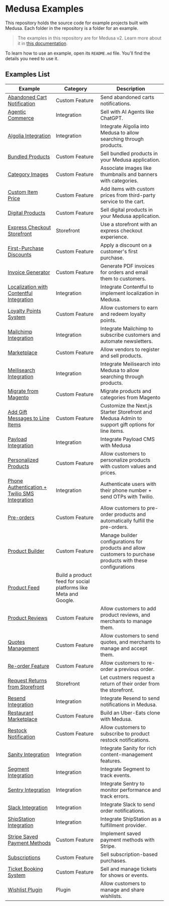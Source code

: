 # Medusa Examples

This repository holds the source code for example projects built with Medusa. Each folder in the repository is a folder for an example.

> The examples in this repository are for Medusa v2. Learn more about it in [this documentation](https://docs.medusajs.com).

To learn how to use an example, open its `README.md` file. You'll find the details you need to use it.

## Examples List

| Example | Category | Description |
|---------|----------|-------------|
| [Abandoned Cart Notification](./abandoned-cart/README.md) | Custom Feature | Send abandoned carts notifications. |
| [Agentic Commerce](./agentic-commerce/README.md) | Integration | Sell with AI Agents like ChatGPT. |
| [Algolia Integration](./algolia-integration/README.md) | Integration | Integrate Algolia into Medusa to allow searching through products. |
| [Bundled Products](./bundled-products/README.md) | Custom Feature | Sell bundled products in your Medusa application. |
| [Category Images](./category-images/README.md) | Custom Feature | Associate images like thumbnails and banners with categories. |
| [Custom Item Price](./custom-item-price/README.md) | Custom Feature | Add items with custom prices from third-party service to the cart. |
| [Digital Products](./digital-product/README.md) | Custom Feature | Sell digital products in your Medusa application. |
| [Express Checkout Storefront](./express-checkout-storefront/README.md) | Storefront | Use a storefront with an express checkout experience. |
| [First-Purchase Discounts](./first-purchase-discount/) | Custom Feature | Apply a discount on a customer's first purchase. |
| [Invoice Generator](./invoice-generator/README.md) | Custom Feature | Generate PDF invoices for orders and email them to customers. |
| [Localization with Contentful Integration](./localization-contentful/README.md) | Integration | Integrate Contentful to implement localization in Medusa. |
| [Loyalty Points System](./loyalty-points/README.md) | Custom Feature | Allow customers to earn and redeem loyalty points. |
| [Mailchimp Integration](./mailchimp-integration/README.md) | Integration | Integrate Mailchimp to subscribe customers and automate newsletters. |
| [Marketplace](./marketplace/README.md) | Custom Feature | Allow vendors to register and sell products. |
| [Meilisearch Integration](./meilisearch-integration/README.md) | Integration | Integrate Meilisearch into Medusa to allow searching through products. |
| [Migrate from Magento](./migrate-from-magento/README.md) | Custom Feature | Migrate products and categories from Magento |
| [Add Gift Messages to Line Items](./order-gift-message/README.md) | Custom Feature | Customize the Next.js Starter Storefront and Medusa Admin to support gift options for line items. |
| [Payload Integration](./payload-integration/README.md) | Integration | Integrate Payload CMS with Medusa |
| [Personalized Products](./personalized-products/README.md) | Custom Feature | Allow customers to personalize products with custom values and prices. |
| [Phone Authentication + Twilio SMS Integration](./phone-auth/README.md) | Integration | Authenticate users with their phone number + send OTPs with Twilio. |
| [Pre-orders](./preorder/README.md) | Custom Feature | Allow customers to pre-order products and automatically fulfill the pre-orders. |
| [Product Builder](./product-builder/README.md) | Custom Feature | Manage builder configurations for products and allow customers to purchase products with these configurations |
| [Product Feed](./product-feed/README.md) | Build a product feed for social platforms like Meta and Google. |
| [Product Reviews](./product-reviews/README.md) | Custom Feature | Allow customers to add product reviews, and merchants to manage them. |
| [Quotes Management](./quotes-management/README.md) | Custom Feature | Allow customers to send quotes, and merchants to manage and accept them. |
| [Re-order Feature](./re-order/README.md) | Custom Feature | Allow customers to re-order a previous order. |
| [Request Returns from Storefront](./returns-storefront/README.md) | Storefront | Let custmers request a return of their order from the storefront. |
| [Resend Integration](./resend-integration/README.md) | Integration | Integrate Resend to send notifications in Medusa. |
| [Restaurant Marketplace](./restaurant-marketplace/README.md) | Custom Feature | Build an Uber-Eats clone with Medusa. |
| [Restock Notification](./restock-notification/README.md) | Custom Feature | Allow customers to subscribe to product restock notifications. |
| [Sanity Integration](./sanity-integration/README.md) | Integration | Integrate Sanity for rich content-management features. |
| [Segment Integration](./segment-integration/README.md) | Integration | Integrate Segment to track events. |
| [Sentry Integration](./sentry-integration/) | Integration | Integrate Sentry to monitor performance and track errors. |
| [Slack Integration](./slack-integration/README.md) | Integration | Integrate Slack to send order notifications. |
| [ShipStation Integration](./shipstation-integration/README.md) | Integration | Integrate ShipStation as a fulfillment provider. |
| [Stripe Saved Payment Methods](./stripe-saved-payment/README.md) | Custom Feature | Implement saved payment methods with Stripe. |
| [Subscriptions](./subscription/README.md) | Custom Feature | Sell subscription-based purchases. |
| [Ticket Booking System](./ticket-booking/README.md) | Custom Feature | Sell and manage tickets for shows or events. |
| [Wishlist Plugin](./wishlist-plugin/README.md) | Plugin | Allow customers to manage and share wishlists. |
